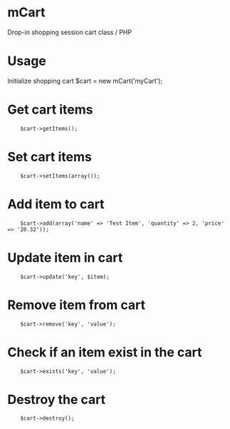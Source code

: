 # mCart
Drop-in shopping session cart class / PHP

# Usage
Initialize shopping cart
$cart = new mCart('myCart');

# Get cart items
        $cart->getItems();


# Set cart items
        $cart->setItems(array());

# Add item to cart
        $cart->add(array('name' => 'Test Item', 'quantity' => 2, 'price' => '20.32'));
        
# Update item in cart
        $cart->update('key', $item);
        
# Remove item from cart
        $cart->remove('key', 'value');

        
# Check if an item exist in the cart
        $cart->exists('key', 'value');
 
        
# Destroy the cart
        $cart->destroy();
       
        
                
